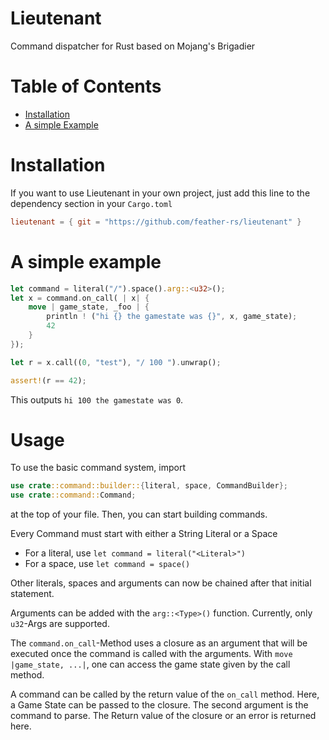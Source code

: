 # Lieutenant

Command dispatcher for Rust based on Mojang's Brigadier

# Table of Contents

- [Installation](#installation)
- [A simple Example](#a-simple-example)

# Installation

If you want to use Lieutenant in your own project, just add this line to the dependency section in your `Cargo.toml`

```toml
lieutenant = { git = "https://github.com/feather-rs/lieutenant" }
```

# A simple example

```rust
let command = literal("/").space().arg::<u32>();
let x = command.on_call( | x| {
    move | game_state, _foo | {
        println ! ("hi {} the gamestate was {}", x, game_state);
        42
    }
});

let r = x.call((0, "test"), "/ 100 ").unwrap();

assert!(r == 42);
```

This outputs `hi 100 the gamestate was 0`.

# Usage

To use the basic command system, import
```rust
use crate::command::builder::{literal, space, CommandBuilder};
use crate::command::Command;
```
at the top of your file. Then, you can start building commands.

Every Command must start with either a String Literal or a Space
- For a literal, use `let command = literal("<Literal>")`
- For a space, use `let command = space()`

Other literals, spaces and arguments can now be chained after that initial statement.

Arguments can be added with the `arg::<Type>()` function. Currently, only `u32`-Args are supported.

The `command.on_call`-Method uses a closure as an argument that will be executed once the command is called with the arguments. 
With `move |game_state, ...|`, one can access the game state given by the call method.

A command can be called by the return value of the `on_call` method. Here, a Game State can be passed to the closure. The second argument is the command to parse.
The Return value of the closure or an error is returned here.

